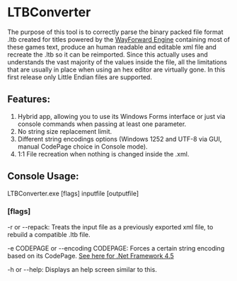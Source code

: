 # LTBConverter
The purpose of this tool is to correctly parse the binary packed file format .ltb created for titles powered by the [WayForward Engine](https://www.pcgamingwiki.com/wiki/Engine:WF_Engine) containing most of these games text, produce an human readable and editable xml file and recreate the .ltb so it can be reimported. Since this actually uses and understands the vast majority of the values inside the file, all the limitations that are usually in place when using an hex editor are virtually gone. In this first release only Little Endian files are supported.

## Features:
1. Hybrid app, allowing you to use its Windows Forms interface or just via console commands when passing at least one parameter.
2. No string size replacement limit.
3. Different string encodings options (Windows 1252 and UTF-8 via GUI, manual CodePage choice in Console mode).
4. 1:1 File recreation when nothing is changed inside the .xml.

## Console Usage:
LTBConverter.exe [flags] inputfile [outputfile]

### [flags]
-r or --repack: Treats the input file as a previously exported xml file, to rebuild a compatible .ltb file.

-e CODEPAGE or --encoding CODEPAGE: Forces a certain string encoding based on its CodePage. [See here for .Net Framework 4.5](https://docs.microsoft.com/en-us/dotnet/api/system.text.encodinginfo.getencoding?view=netframework-4.5)

-h or --help: Displays an help screen similar to this.
